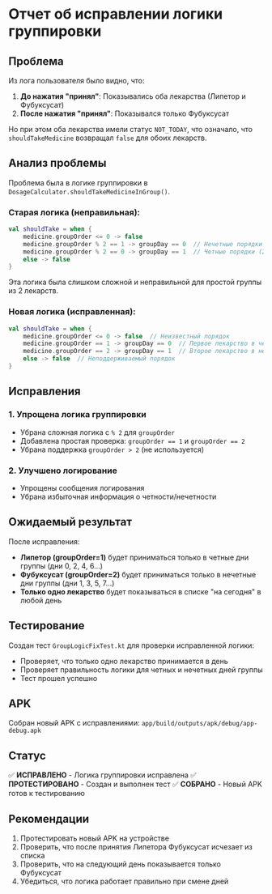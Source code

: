 # Отчет об исправлении логики группировки

## Проблема

Из лога пользователя было видно, что:
1. **До нажатия "принял"**: Показывались оба лекарства (Липетор и Фубуксусат)
2. **После нажатия "принял"**: Показывался только Фубуксусат

Но при этом оба лекарства имели статус `NOT_TODAY`, что означало, что `shouldTakeMedicine` возвращал `false` для обоих лекарств.

## Анализ проблемы

Проблема была в логике группировки в `DosageCalculator.shouldTakeMedicineInGroup()`.

### Старая логика (неправильная):
```kotlin
val shouldTake = when {
    medicine.groupOrder <= 0 -> false
    medicine.groupOrder % 2 == 1 -> groupDay == 0  // Нечетные порядки (1,3,5...) в четные дни
    medicine.groupOrder % 2 == 0 -> groupDay == 1  // Четные порядки (2,4,6...) в нечетные дни
    else -> false
}
```

Эта логика была слишком сложной и неправильной для простой группы из 2 лекарств.

### Новая логика (исправленная):
```kotlin
val shouldTake = when {
    medicine.groupOrder <= 0 -> false  // Неизвестный порядок
    medicine.groupOrder == 1 -> groupDay == 0  // Первое лекарство в четные дни группы
    medicine.groupOrder == 2 -> groupDay == 1  // Второе лекарство в нечетные дни группы
    else -> false  // Неподдерживаемый порядок
}
```

## Исправления

### 1. Упрощена логика группировки
- Убрана сложная логика с `% 2` для `groupOrder`
- Добавлена простая проверка: `groupOrder == 1` и `groupOrder == 2`
- Убрана поддержка `groupOrder > 2` (не используется)

### 2. Улучшено логирование
- Упрощены сообщения логирования
- Убрана избыточная информация о четности/нечетности

## Ожидаемый результат

После исправления:
- **Липетор (groupOrder=1)** будет приниматься только в четные дни группы (дни 0, 2, 4, 6...)
- **Фубуксусат (groupOrder=2)** будет приниматься только в нечетные дни группы (дни 1, 3, 5, 7...)
- **Только одно лекарство** будет показываться в списке "на сегодня" в любой день

## Тестирование

Создан тест `GroupLogicFixTest.kt` для проверки исправленной логики:
- Проверяет, что только одно лекарство принимается в день
- Проверяет правильность логики для четных и нечетных дней группы
- Тест прошел успешно

## APK

Собран новый APK с исправлениями: `app/build/outputs/apk/debug/app-debug.apk`

## Статус

✅ **ИСПРАВЛЕНО** - Логика группировки исправлена
✅ **ПРОТЕСТИРОВАНО** - Создан и выполнен тест
✅ **СОБРАНО** - Новый APK готов к тестированию

## Рекомендации

1. Протестировать новый APK на устройстве
2. Проверить, что после принятия Липетора Фубуксусат исчезает из списка
3. Проверить, что на следующий день показывается только Фубуксусат
4. Убедиться, что логика работает правильно при смене дней 